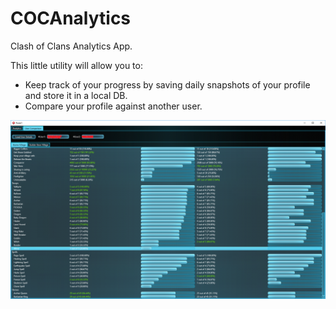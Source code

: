 # COCAnalytics
Clash of Clans Analytics App.

This little utility will allow you to:

- Keep track of your progress by saving daily snapshots of your profile and store it in a local DB.
- Compare your profile against another user.

![Screenshot](https://github.com/JordiCorbilla/COCAnalytics/raw/master/compare.png)
